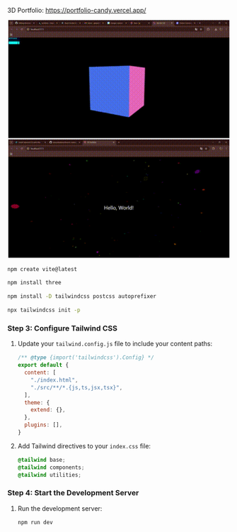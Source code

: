 3D Portfolio: https://portfolio-candy.vercel.app/

<p align="center">
  <img alt="cube" width="500" src="https://github.com/jakuzzibubbles/threeJs/blob/main/first-cube/public/cube.gif?raw=true" />
  <img alt="hello" width="500" src="https://github.com/jakuzzibubbles/threeJs/blob/main/background/public/demo1.gif?raw=true" />
</p>




   ```bash
   npm create vite@latest
   ```



   ```bash
   npm install three
   ```



   ```bash
   npm install -D tailwindcss postcss autoprefixer
   ```



   ```bash
   npx tailwindcss init -p
   ```

### Step 3: Configure Tailwind CSS

1. Update your `tailwind.config.js` file to include your content paths:

   ```javascript
   /** @type {import('tailwindcss').Config} */
   export default {
     content: [
       "./index.html",
       "./src/**/*.{js,ts,jsx,tsx}",
     ],
     theme: {
       extend: {},
     },
     plugins: [],
   }
   ```

2. Add Tailwind directives to your `index.css` file:

   ```css
   @tailwind base;
   @tailwind components;
   @tailwind utilities;
   ```

### Step 4: Start the Development Server

1. Run the development server:

   ```bash
   npm run dev
   ```


